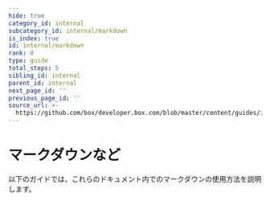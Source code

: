 ```yaml
---
hide: true
category_id: internal
subcategory_id: internal/markdown
is_index: true
id: internal/markdown
rank: 0
type: guide
total_steps: 5
sibling_id: internal
parent_id: internal
next_page_id: ''
previous_page_id: ''
source_url: >-
  https://github.com/box/developer.box.com/blob/master/content/guides/internal/markdown/index.md
---
```

<!-- does not need translation -->

# マークダウンなど

以下のガイドでは、これらのドキュメント内でのマークダウンの使用方法を説明します。
